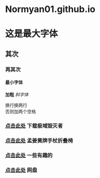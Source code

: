 # Normyan01.github.io
# 这是最大字体
## 其次
### 再其次
#### 最小字体
**加粗**
*斜字体*

换行换两行  
否则加两个空格

### [点击此处](https://normyan01.github.io/极域毁灭者.bat)  下载极域毁灭者
### [点击此处](https://normyan01.github.io/mjh.md) 孟姜黄牌手杖折叠椅
### [点击此处](https://normyan01.github.io/cp.md) 一些有趣的
### [点击此处](https://normyan01.github.io/wp.md) 网盘
